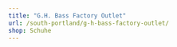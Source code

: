 ```yaml
---
title: "G.H. Bass Factory Outlet"
url: /south-portland/g-h-bass-factory-outlet/
shop: Schuhe
---
```

